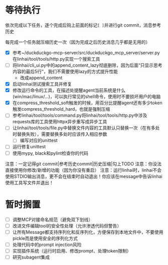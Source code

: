# 等待执行

依次完成以下任务，逐个完成后钩上前面的标记`[ ]`并进行git commit，消息参考历史

每完成一个任务就压缩历史一次（因为完成之后历史消息几乎都是无用的）

- [x] 参考~/duckduckgo-mcp-server/src/duckduckgo_mcp_server/server.py在linhai/tool/tools/http.py实现一个搜索工具
- [ ] 将linhai/cli_ui.py中的append_content_lazy彻底删除，因为后面“只显示思考内容的最后5行”，我们不需要使用lazy的方式提升性能
    - 改成append_content
- [x] 启动linhai测试搜索工具并修复
- [x] 修改运行命令的工具，在描述处提醒agent当前系统是什么(win/mac/linux/...)，可以执行常见的shell命令，使用时不要损坏用户的电脑
- [x] 在compress_threshold_soft触发的时候，用百分比提醒agent还有多少token触发compress_threshold_hard，也就是强制压缩
- [ ] 参考linhai/tool/tools/command.py将linhai/tool/tools/http.py中涉及requests库的工具使用httpx异步重写成异步工具
- [ ] 让linhai/tool/tools/file.py中替换文件内容的工具默认只替换一次（在有多处时替换失败），需要替换多处时应该传入相应参数
    - [ ] 编写对应的unittest
- [ ] 运行修复unittest
- [ ] 使用mypy, black和pylint检查你的代码

注意：一定记得git commit|参考历史commit|历史压缩|勾上TODO
注意：你没法直接使用你修改/新增的功能（因为你没有重启）
注意：运行linhai时，linhai不会使用STDIO输出消息，更不会在结束时自动退出！你应该在message中告诉linhai使用工具写文件并退出！

# 暂时搁置

- [ ] 调整MCP对接命名规范（避免双下划线）
- [ ] 改进文件编辑tool的安全性处理（允许渗透代码但警告）
- [ ] 让所有Message都支持序列化和反序列化，方便保存到本地文件中，不要使用pickle而是使用安全的序列化方式
- [ ] 处理代码中的prompt injection风险
- [ ] 实现插件系统（运行时启用、修改prompt、处理token限制）
- [ ] 研究subagent集成
